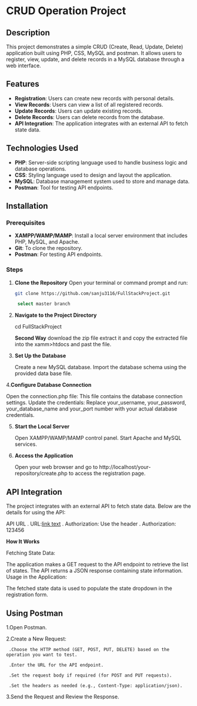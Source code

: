 # CRUD Operation Project

## Description

This project demonstrates a simple CRUD (Create, Read, Update, Delete) application built using PHP, CSS, MySQL and postman. It allows users to register, view, update, and delete records in a MySQL database through a web interface.

## Features

- **Registration**: Users can create new records with personal details.
- **View Records**: Users can view a list of all registered records.
- **Update Records**: Users can update existing records.
- **Delete Records**: Users can delete records from the database.
- **API Integration**: The application integrates with an external API to fetch state data.

## Technologies Used

- **PHP**: Server-side scripting language used to handle business logic and database operations.
- **CSS**: Styling language used to design and layout the application.
- **MySQL**: Database management system used to store and manage data.
- **Postman**: Tool for testing API endpoints.

## Installation

### Prerequisites

- **XAMPP/WAMP/MAMP**: Install a local server environment that includes PHP, MySQL, and Apache.
- **Git**: To clone the repository.
-  **Postman**: For testing API endpoints.

### Steps

1. **Clone the Repository**
   Open your terminal or command prompt and run:
   ```bash
   git clone https://github.com/sanju3116/FullStackProject.git
   
    select master branch
   
2. **Navigate to the Project Directory**

    cd FullStackProject 
    
    **Second Way** download the zip file extract it and copy the extracted file into the xamm>htdocs and past the file.        

3. **Set Up the Database**
   
    Create a new MySQL database.
    Import the database schema using the provided data base file.

4.**Configure Database Connection**

   Open the connection.php file: This file contains the database connection settings.
   Update the credentials: Replace your_username, your_password, your_database_name and your_port number with your actual database credentials.
  
5. **Start the Local Server**
 
    Open XAMPP/WAMP/MAMP control panel.
    Start Apache and MySQL services.
  
6. **Access the Application**
   
     Open your web browser and go to http://localhost/your-repository/create.php to access the registration page.

## API Integration
The project integrates with an external API to fetch state data. Below are the details for using the API:

API URL
. URL:[link text](https://quickdesign.dmimpact.com/states)
. Authorization: Use the header 
. Authorization: 123456

**How It Works**

Fetching State Data:

The application makes a GET request to the API endpoint to retrieve the list of states.
The API returns a JSON response containing state information.
Usage in the Application:

The fetched state data is used to populate the state dropdown in the registration form.

## Using Postman

1.Open Postman.

2.Create a New Request:

     .Choose the HTTP method (GET, POST, PUT, DELETE) based on the operation you want to test.
     
     .Enter the URL for the API endpoint.
     
     .Set the request body if required (for POST and PUT requests).
     
     .Set the headers as needed (e.g., Content-Type: application/json).
     
3.Send the Request and Review the Response.


